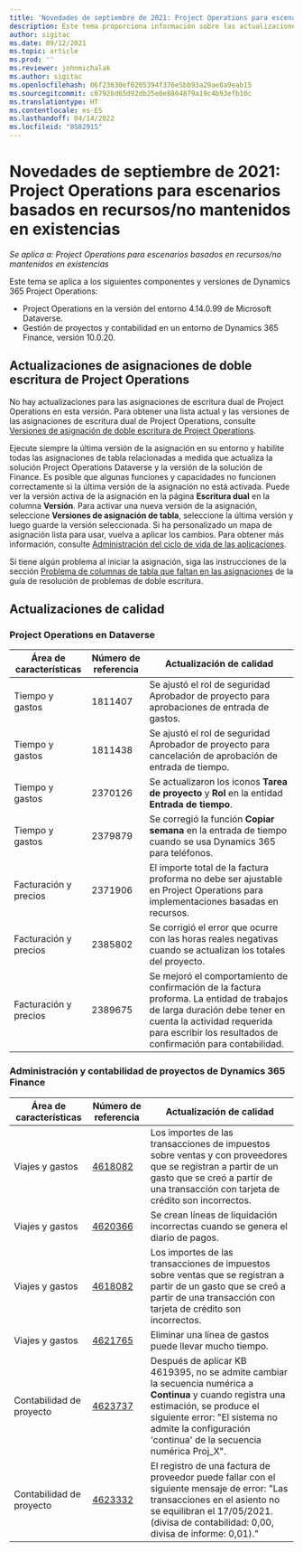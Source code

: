 ```yaml
---
title: 'Novedades de septiembre de 2021: Project Operations para escenarios basados en recursos/no mantenidos en existencias'
description: Este tema proporciona información sobre las actualizaciones de calidad disponibles en la versión de septiembre de 2021 de la implementación de Project Operations para escenarios basados en recursos/no mantenidos en existencias.
author: sigitac
ms.date: 09/12/2021
ms.topic: article
ms.prod: ''
ms.reviewer: johnmichalak
ms.author: sigitac
ms.openlocfilehash: 06f23630ef0205394f376e5bb93a29ae8a9eab15
ms.sourcegitcommit: c0792bd65d92db25e0e8864879a19c4b93efb10c
ms.translationtype: HT
ms.contentlocale: es-ES
ms.lasthandoff: 04/14/2022
ms.locfileid: "8582915"
---
```

# <a name="whats-new-september-2021---project-operations-for-resourcenon-stocked-based-scenarios"></a>Novedades de septiembre de 2021: Project Operations para escenarios basados en recursos/no mantenidos en existencias

*Se aplica a: Project Operations para escenarios basados en recursos/no mantenidos en existencias*

Este tema se aplica a los siguientes componentes y versiones de Dynamics 365 Project Operations:

   - Project Operations en la versión del entorno 4.14.0.99 de Microsoft Dataverse.
   - Gestión de proyectos y contabilidad en un entorno de Dynamics 365 Finance, versión 10.0.20.

## <a name="project-operations-dual-write-maps-updates"></a>Actualizaciones de asignaciones de doble escritura de Project Operations

No hay actualizaciones para las asignaciones de escritura dual de Project Operations en esta versión. Para obtener una lista actual y las versiones de las asignaciones de escritura dual de Project Operations, consulte [Versiones de asignación de doble escritura de Project Operations](../environment/resource-dual-write-maps.md).

Ejecute siempre la última versión de la asignación en su entorno y habilite todas las asignaciones de tabla relacionadas a medida que actualiza la solución Project Operations Dataverse y la versión de la solución de Finance. Es posible que algunas funciones y capacidades no funcionen correctamente si la última versión de la asignación no está activada. Puede ver la versión activa de la asignación en la página **Escritura dual** en la columna **Versión**. Para activar una nueva versión de la asignación, seleccione **Versiones de asignación de tabla**, seleccione la última versión y luego guarde la versión seleccionada. Si ha personalizado un mapa de asignación lista para usar, vuelva a aplicar los cambios. Para obtener más información, consulte [Administración del ciclo de vida de las aplicaciones](/dynamics365/fin-ops-core/dev-itpro/data-entities/dual-write/app-lifecycle-management).

Si tiene algún problema al iniciar la asignación, siga las instrucciones de la sección [Problema de columnas de tabla que faltan en las asignaciones](/dynamics365/fin-ops-core/dev-itpro/data-entities/dual-write/dual-write-troubleshooting-finops-upgrades#missing-table-columns-issue-on-maps) de la guía de resolución de problemas de doble escritura.

## <a name="quality-updates"></a>Actualizaciones de calidad

### <a name="project-operations-on-dataverse"></a>Project Operations en Dataverse

| **Área de características** | **Número de referencia** | **Actualización de calidad** |
| --- | --- | --- |
| Tiempo y gastos | 1811407 | Se ajustó el rol de seguridad Aprobador de proyecto para aprobaciones de entrada de gastos. |
| Tiempo y gastos | 1811438 | Se ajustó el rol de seguridad Aprobador de proyecto para cancelación de aprobación de entrada de tiempo. |
| Tiempo y gastos | 2370126 | Se actualizaron los iconos **Tarea de proyecto** y **Rol** en la entidad **Entrada de tiempo**. |
| Tiempo y gastos | 2379879 | Se corregió la función **Copiar semana** en la entrada de tiempo cuando se usa Dynamics 365 para teléfonos. |
| Facturación y precios | 2371906 | El importe total de la factura proforma no debe ser ajustable en Project Operations para implementaciones basadas en recursos. |
| Facturación y precios | 2385802 | Se corrigió el error que ocurre con las horas reales negativas cuando se actualizan los totales del proyecto. |
| Facturación y precios | 2389675 | Se mejoró el comportamiento de confirmación de la factura proforma. La entidad de trabajos de larga duración debe tener en cuenta la actividad requerida para escribir los resultados de confirmación para contabilidad. |

### <a name="project-management-and-accounting-in-dynamics-365-finance"></a>Administración y contabilidad de proyectos de Dynamics 365 Finance

| Área de características | Número de referencia | Actualización de calidad |
| --- | --- | --- |
| Viajes y gastos | [4618082](https://fix.lcs.dynamics.com/Issue/Details?kb=4618082&amp;bugId=583101&amp;dbType=3&amp;qc=9c85ac8ca1e5e9cd07fac9e9aa2cb0914724e28b86ad3339dacf7741f554c605) | Los importes de las transacciones de impuestos sobre ventas y con proveedores que se registran a partir de un gasto que se creó a partir de una transacción con tarjeta de crédito son incorrectos. |
| Viajes y gastos | [4620366](https://fix.lcs.dynamics.com/Issue/Details?kb=4620366&amp;bugId=579485&amp;dbType=3&amp;qc=e864789bd95505ea624c537d585bf113c2de60b97c88439d44693dbd85aa8e92) | Se crean líneas de liquidación incorrectas cuando se genera el diario de pagos. |
| Viajes y gastos | [4618082](https://fix.lcs.dynamics.com/Issue/Details?kb=4618082&amp;bugId=583101&amp;dbType=3&amp;qc=9c85ac8ca1e5e9cd07fac9e9aa2cb0914724e28b86ad3339dacf7741f554c605) | Los importes de las transacciones de impuestos sobre ventas que se registran a partir de un gasto que se creó a partir de una transacción con tarjeta de crédito son incorrectos. |
| Viajes y gastos | [4621765](https://fix.lcs.dynamics.com/Issue/Details?kb=4621765&amp;bugId=587306&amp;dbType=3&amp;qc=6fbfad0123d4e95eaf8d5a5a2f6c354577c991b7905c852ab02d1f94e728a876) | Eliminar una línea de gastos puede llevar mucho tiempo. |
| Contabilidad de proyecto | [4623737](https://fix.lcs.dynamics.com/Issue/Details?kb=4623737&amp;bugId=598109&amp;dbType=3&amp;qc=4101fc5865201e21815299f2ff11ae46d5d5370510868df86c25ee09a8ca1a0c) | Después de aplicar KB 4619395, no se admite cambiar la secuencia numérica a **Continua** y cuando registra una estimación, se produce el siguiente error: "El sistema no admite la configuración 'continua' de la secuencia numérica Proj_X". |
| Contabilidad de proyecto | [4623332](https://fix.lcs.dynamics.com/Issue/Details?kb=4623332&amp;bugId=586034&amp;dbType=3&amp;qc=2f64bb1977c4a9c9dd2ce9de7e72230b86eca14b6295c5bbfb614ea97ad81caf) | El registro de una factura de proveedor puede fallar con el siguiente mensaje de error: "Las transacciones en el asiento no se equilibran el 17/05/2021. (divisa de contabilidad: 0,00, divisa de informe: 0,01)." |
